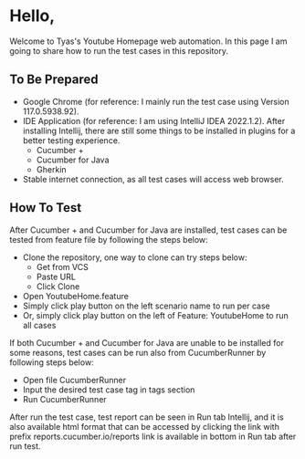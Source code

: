 # Hello,

Welcome to Tyas's Youtube Homepage web automation. In this page I am going to share how to run the test cases in this repository.

## To Be Prepared

- Google Chrome (for reference: I mainly run the test case using Version 117.0.5938.92).
- IDE Application (for reference: I am using IntelliJ IDEA 2022.1.2). After installing Intellij, there are still some things to be installed in plugins for a better testing experience.
  - Cucumber + 
  - Cucumber for Java
  - Gherkin
- Stable internet connection, as all test cases will access web browser.

## How To Test 

After Cucumber + and Cucumber for Java are installed, test cases can be tested from feature file by following the steps below:

- Clone the repository, one way to clone can try steps below:
  - Get from VCS
  - Paste URL
  - Click Clone
- Open YoutubeHome.feature
- Simply click play button on the left scenario name to run per case
- Or, simply click play button on the left of Feature: YoutubeHome to run all cases

If both Cucumber + and Cucumber for Java are unable to be installed for some reasons, test cases can be run also from CucumberRunner by following steps below:

- Open file CucumberRunner
- Input the desired test case tag in tags section
- Run CucumberRunner

After run the test case, test report can be seen in Run tab Intellij, and it is also available html format that can be accessed by clicking the link with prefix reports.cucumber.io/reports link is available in bottom in Run tab after run test.
